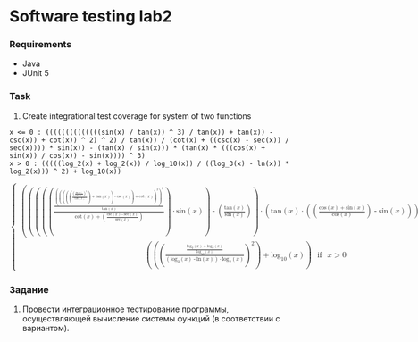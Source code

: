 # Software testing lab2

### Requirements
- Java
- JUnit 5

### Task
1. Create integrational test coverage for system of two functions
```
x <= 0 : ((((((((((((((sin(x) / tan(x)) ^ 3) / tan(x)) + tan(x)) - csc(x)) + cot(x)) ^ 2) ^ 2) / tan(x)) / (cot(x) + ((csc(x) - sec(x)) / sec(x)))) * sin(x)) - (tan(x) / sin(x))) * (tan(x) * (((cos(x) + sin(x)) / cos(x)) - sin(x)))) ^ 3)
x > 0 : (((((log_2(x) + log_2(x)) / log_10(x)) / ((log_3(x) - ln(x)) * log_2(x))) ^ 2) + log_10(x))
```

<math xmlns="http://www.w3.org/1998/Math/MathML">
  <mstyle displaystyle="true">
    <mrow>
      <mo>{</mo>
      <mtable columnalign="left">
        <mtr>
          <mtd>
            <mrow>
              <mo>(</mo>
              <msup>
                <mrow>
                  <mo>(</mo>
                  <mrow>
                    <mo>(</mo>
                    <mrow>
                      <mo>(</mo>
                      <mrow>
                        <mo>(</mo>
                        <mfrac>
                          <mrow>
                            <mfrac>
                              <mrow>
                                <msup>
                                  <mrow>
                                    <mo>(</mo>
                                    <msup>
                                      <mrow>
                                        <mo>(</mo>
                                        <mrow>
                                          <mo>(</mo>
                                          <mrow>
                                            <mo>(</mo>
                                            <mrow>
                                              <mo>(</mo>
                                              <mfrac>
                                                <mrow>
                                                  <msup>
                                                    <mrow>
                                                      <mo>(</mo>
                                                      <mfrac>
                                                        <mrow>
                                                          <mi>sin</mi>
                                                          <mrow>
                                                            <mo>(</mo>
                                                            <mi>x</mi>
                                                            <mo>)</mo>
                                                          </mrow>
                                                        </mrow>
                                                        <mrow>
                                                          <mi>tan</mi>
                                                          <mrow>
                                                            <mo>(</mo>
                                                            <mi>x</mi>
                                                            <mo>)</mo>
                                                          </mrow>
                                                        </mrow>
                                                      </mfrac>
                                                      <mo>)</mo>
                                                    </mrow>
                                                    <mn>3</mn>
                                                  </msup>
                                                </mrow>
                                                <mrow>
                                                  <mi>tan</mi>
                                                  <mrow>
                                                    <mo>(</mo>
                                                    <mi>x</mi>
                                                    <mo>)</mo>
                                                  </mrow>
                                                </mrow>
                                              </mfrac>
                                              <mo>)</mo>
                                            </mrow>
                                            <mo>+</mo>
                                            <mrow>
                                              <mi>tan</mi>
                                              <mrow>
                                                <mo>(</mo>
                                                <mi>x</mi>
                                                <mo>)</mo>
                                              </mrow>
                                            </mrow>
                                            <mo>)</mo>
                                          </mrow>
                                          <mo>-</mo>
                                          <mrow>
                                            <mi>csc</mi>
                                            <mrow>
                                              <mo>(</mo>
                                              <mi>x</mi>
                                              <mo>)</mo>
                                            </mrow>
                                          </mrow>
                                          <mo>)</mo>
                                        </mrow>
                                        <mo>+</mo>
                                        <mrow>
                                          <mi>cot</mi>
                                          <mrow>
                                            <mo>(</mo>
                                            <mi>x</mi>
                                            <mo>)</mo>
                                          </mrow>
                                        </mrow>
                                        <mo>)</mo>
                                      </mrow>
                                      <mn>2</mn>
                                    </msup>
                                    <mo>)</mo>
                                  </mrow>
                                  <mn>2</mn>
                                </msup>
                              </mrow>
                              <mrow>
                                <mi>tan</mi>
                                <mrow>
                                  <mo>(</mo>
                                  <mi>x</mi>
                                  <mo>)</mo>
                                </mrow>
                              </mrow>
                            </mfrac>
                          </mrow>
                          <mrow>
                            <mrow>
                              <mi>cot</mi>
                              <mrow>
                                <mo>(</mo>
                                <mi>x</mi>
                                <mo>)</mo>
                              </mrow>
                            </mrow>
                            <mo>+</mo>
                            <mrow>
                              <mo>(</mo>
                              <mfrac>
                                <mrow>
                                  <mrow>
                                    <mi>csc</mi>
                                    <mrow>
                                      <mo>(</mo>
                                      <mi>x</mi>
                                      <mo>)</mo>
                                    </mrow>
                                  </mrow>
                                  <mo>-</mo>
                                  <mrow>
                                    <mi>sec</mi>
                                    <mrow>
                                      <mo>(</mo>
                                      <mi>x</mi>
                                      <mo>)</mo>
                                    </mrow>
                                  </mrow>
                                </mrow>
                                <mrow>
                                  <mi>sec</mi>
                                  <mrow>
                                    <mo>(</mo>
                                    <mi>x</mi>
                                    <mo>)</mo>
                                  </mrow>
                                </mrow>
                              </mfrac>
                              <mo>)</mo>
                            </mrow>
                          </mrow>
                        </mfrac>
                        <mo>)</mo>
                      </mrow>
                      <mo>&#x22C5;</mo>
                      <mrow>
                        <mi>sin</mi>
                        <mrow>
                          <mo>(</mo>
                          <mi>x</mi>
                          <mo>)</mo>
                        </mrow>
                      </mrow>
                      <mo>)</mo>
                    </mrow>
                    <mo>-</mo>
                    <mrow>
                      <mo>(</mo>
                      <mfrac>
                        <mrow>
                          <mi>tan</mi>
                          <mrow>
                            <mo>(</mo>
                            <mi>x</mi>
                            <mo>)</mo>
                          </mrow>
                        </mrow>
                        <mrow>
                          <mi>sin</mi>
                          <mrow>
                            <mo>(</mo>
                            <mi>x</mi>
                            <mo>)</mo>
                          </mrow>
                        </mrow>
                      </mfrac>
                      <mo>)</mo>
                    </mrow>
                    <mo>)</mo>
                  </mrow>
                  <mo>&#x22C5;</mo>
                  <mrow>
                    <mo>(</mo>
                    <mrow>
                      <mi>tan</mi>
                      <mrow>
                        <mo>(</mo>
                        <mi>x</mi>
                        <mo>)</mo>
                      </mrow>
                    </mrow>
                    <mo>&#x22C5;</mo>
                    <mrow>
                      <mo>(</mo>
                      <mrow>
                        <mo>(</mo>
                        <mfrac>
                          <mrow>
                            <mrow>
                              <mi>cos</mi>
                              <mrow>
                                <mo>(</mo>
                                <mi>x</mi>
                                <mo>)</mo>
                              </mrow>
                            </mrow>
                            <mo>+</mo>
                            <mrow>
                              <mi>sin</mi>
                              <mrow>
                                <mo>(</mo>
                                <mi>x</mi>
                                <mo>)</mo>
                              </mrow>
                            </mrow>
                          </mrow>
                          <mrow>
                            <mi>cos</mi>
                            <mrow>
                              <mo>(</mo>
                              <mi>x</mi>
                              <mo>)</mo>
                            </mrow>
                          </mrow>
                        </mfrac>
                        <mo>)</mo>
                      </mrow>
                      <mo>-</mo>
                      <mrow>
                        <mi>sin</mi>
                        <mrow>
                          <mo>(</mo>
                          <mi>x</mi>
                          <mo>)</mo>
                        </mrow>
                      </mrow>
                      <mo>)</mo>
                    </mrow>
                    <mo>)</mo>
                  </mrow>
                  <mo>)</mo>
                </mrow>
                <mn>3</mn>
              </msup>
              <mo>)</mo>
            </mrow>
            <mrow>
              <mspace width="1ex" />
              <mo>if</mo>
              <mspace width="1ex" />
            </mrow>
            <mi>x</mi>
            <mo>&#x2264;</mo>
            <mn>0</mn>
          </mtd>
        </mtr>
        <mtr>
          <mtd>
            <mrow>
              <mo>(</mo>
              <mrow>
                <mo>(</mo>
                <msup>
                  <mrow>
                    <mo>(</mo>
                    <mfrac>
                      <mrow>
                        <mfrac>
                          <mrow>
                            <mrow>
                              <msub>
                                <mi>log</mi>
                                <mn>2</mn>
                              </msub>
                              <mrow>
                                <mo>(</mo>
                                <mi>x</mi>
                                <mo>)</mo>
                              </mrow>
                            </mrow>
                            <mo>+</mo>
                            <mrow>
                              <msub>
                                <mi>log</mi>
                                <mn>2</mn>
                              </msub>
                              <mrow>
                                <mo>(</mo>
                                <mi>x</mi>
                                <mo>)</mo>
                              </mrow>
                            </mrow>
                          </mrow>
                          <mrow>
                            <msub>
                              <mi>log</mi>
                              <mn>10</mn>
                            </msub>
                            <mrow>
                              <mo>(</mo>
                              <mi>x</mi>
                              <mo>)</mo>
                            </mrow>
                          </mrow>
                        </mfrac>
                      </mrow>
                      <mrow>
                        <mrow>
                          <mo>(</mo>
                          <mrow>
                            <msub>
                              <mi>log</mi>
                              <mn>3</mn>
                            </msub>
                            <mrow>
                              <mo>(</mo>
                              <mi>x</mi>
                              <mo>)</mo>
                            </mrow>
                          </mrow>
                          <mo>-</mo>
                          <mrow>
                            <mi>ln</mi>
                            <mrow>
                              <mo>(</mo>
                              <mi>x</mi>
                              <mo>)</mo>
                            </mrow>
                          </mrow>
                          <mo>)</mo>
                        </mrow>
                        <mo>&#x22C5;</mo>
                        <mrow>
                          <msub>
                            <mi>log</mi>
                            <mn>2</mn>
                          </msub>
                          <mrow>
                            <mo>(</mo>
                            <mi>x</mi>
                            <mo>)</mo>
                          </mrow>
                        </mrow>
                      </mrow>
                    </mfrac>
                    <mo>)</mo>
                  </mrow>
                  <mn>2</mn>
                </msup>
                <mo>)</mo>
              </mrow>
              <mo>+</mo>
              <mrow>
                <msub>
                  <mi>log</mi>
                  <mn>10</mn>
                </msub>
                <mrow>
                  <mo>(</mo>
                  <mi>x</mi>
                  <mo>)</mo>
                </mrow>
              </mrow>
              <mo>)</mo>
            </mrow>
            <mrow>
              <mspace width="1ex" />
              <mo>if</mo>
              <mspace width="1ex" />
            </mrow>
            <mi>x</mi>
            <mo>&gt;</mo>
            <mn>0</mn>
          </mtd>
        </mtr>
      </mtable>
    </mrow>
  </mstyle>
</math>

### Задание
1. Провести интеграционное тестирование программы, осуществляющей вычисление системы функций (в соответствии с вариантом).

